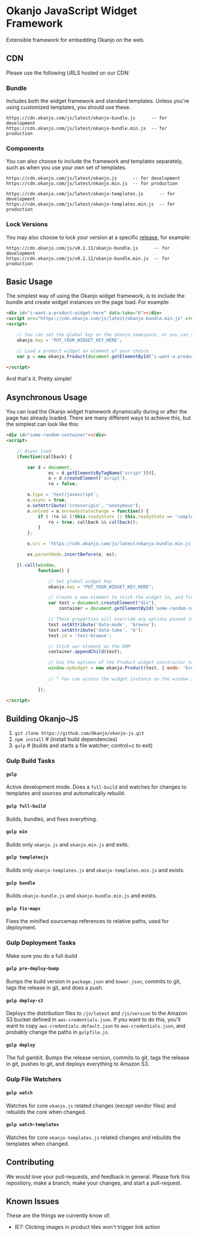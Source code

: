 
# Okanjo JavaScript Widget Framework

Extensible framework for embedding Okanjo on the web.

## CDN
Please use the following URLS hosted on our CDN:

### Bundle
Includes both the widget framework and standard templates. Unless you're using customized templates, you should use these.

```
https://cdn.okanjo.com/js/latest/okanjo-bundle.js      -- for development
https://cdn.okanjo.com/js/latest/okanjo-bundle.min.js  -- for production
```

### Components
You can also choose to include the framework and templates separately, such as when you use your own set of templates.

```
https://cdn.okanjo.com/js/latest/okanjo.js      -- for development
https://cdn.okanjo.com/js/latest/okanjo.min.js  -- for production

https://cdn.okanjo.com/js/latest/okanjo-templates.js      -- for development
https://cdn.okanjo.com/js/latest/okanjo-templates.min.js  -- for production
```

### Lock Versions
You may also choose to lock your version at a specific [release](https://github.com/Okanjo/okanjo-js/releases), for example:
```
https://cdn.okanjo.com/js/v0.2.11/okanjo-bundle.js      -- for development
https://cdn.okanjo.com/js/v0.2.11/okanjo-bundle.min.js  -- for production
```

## Basic Usage
The simplest way of using the Okanjo widget framework, is to include the bundle and create widget instances on the page load. For example:

```html
<div id="i-want-a-product-widget-here" data-take="6"></div>
<script src="https://cdn.okanjo.com/js/latest/okanjo-bundle.min.js" crossorigin="anonymous"></script>
<script>

    // You can set the global key on the okanjo namespace, or you can set it as an option on the widget constructor
    okanjo.key = 'PUT_YOUR_WIDGET_KEY_HERE';

    // Load a product widget an element of your choice
    var p = new okanjo.Product(document.getElementById('i-want-a-product-widget-here'), { /* options, if any */ });
    
</script>
```

And that's it. Pretty simple!


## Asynchronous Usage
You can load the Okanjo widget framework dynamically during or after the page has already loaded. There are many different ways to achieve this, but the simplest can look like this:

```html
<div id="some-random-container"></div>
<script>

    // Async load
    (function(callback) {

        var d = document,
                es = d.getElementsByTagName('script')[0],
                o = d.createElement('script'),
                ro = false;

        o.type = 'text/javascript';
        o.async = true;
        o.setAttribute('crossorigin', "anonymous");
        o.onload = o.onreadystatechange = function() {
            if ( !ro && (!this.readyState || this.readyState == 'complete' || this.readyState == 'loaded') ) { 
                ro = true; callback && callback(); 
            }
        };

        o.src = 'https://cdn.okanjo.com/js/latest/okanjo-bundle.min.js';

        es.parentNode.insertBefore(o, es);

    }).call(window,
            function() {

                // Set global widget key
                okanjo.key = "PUT_YOUR_WIDGET_KEY_HERE";

                // Create a new element to stick the widget in, and find the desired container
                var test = document.createElement("div"),
                    container = document.getElementById('some-random-container');

                // These properties will override any options passed into the Product constructor
                test.setAttribute('data-mode', 'browse');
                test.setAttribute('data-take', '6');
                test.id = 'test-browse';

                // Stick our element on the DOM
                container.appendChild(test);

                // Use the options of the Product widget constructor to options
                window.myWidget = new okanjo.Product(test, { mode: 'browse', take: 6 });
                
                // ^ You can access the widget instance on the window if you need to or just throw it away

            });

</script>
```


## Building Okanjo-JS
 
1. `git clone https://github.com/Okanjo/okanjo-js.git`
2. `npm install` # (install build dependencies)
3. `gulp` # (builds and starts a file watcher; control+c to exit)

### Gulp Build Tasks

#### `gulp`
Active development mode. Does a `full-build` and watches for changes to templates and sources and automatically rebuild.

#### `gulp full-build`
Builds, bundles, and fixes everything.

#### `gulp min`
Builds only `okanjo.js` and `okanjo.min.js` and exits.

#### `gulp templatesjs`
Builds only `okanjo-templates.js` and `okanjo-templates.min.js` and exists.

#### `gulp bundle`
Builds `okanjo-bundle.js` and `okanjo-bundle.min.js` and exists.

#### `gulp fix-maps`
Fixes the minified sourcemap references to relative paths, used for deployment.


### Gulp Deployment Tasks
Make sure you do a full-build

#### `gulp pre-deploy-bump`
Bumps the build version in `package.json` and `bower.json`, commits to git, tags the release in git, and does a push.

#### `gulp deploy-s3`
Deploys the distribution files to `/js/latest` and `/js/version` to the Amazon S3 bucket defined in `aws-credentials.json`. 
If you want to do this, you'll want to copy `aws-credentials.default.json` to `aws-credentials.json`, and probably change the paths in `gulpfile.js`.

#### `gulp deploy`
The full gambit. Bumps the release version, commits to git, tags the release in git, pushes to git, and deploys everything to Amazon S3.


### Gulp File Watchers

#### `gulp watch`
Watches for core `okanjo.js` related changes (except vendor files) and rebuilds the core when changed.

#### `gulp watch-templates`
Watches for core `okanjo-templates.js` related changes and rebuilds the templates when changed.


## Contributing
We would love your pull-requests, and feedback in general. Please fork this repository, make a branch, make your changes, and start a pull-request.


## Known Issues
These are the things we currently know of:

* IE7: Clicking images in product tiles won't trigger link action